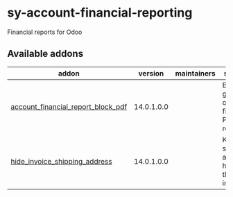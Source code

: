# sy-account-financial-reporting
Financial reports for Odoo

[//]: # (addons)

Available addons
----------------
addon | version | maintainers | summary
--- | --- | --- | ---
[account_financial_report_block_pdf](account_financial_report_block_pdf/) | 14.0.1.0.0 |  | Block the generation of financial PDF reports
[hide_invoice_shipping_address](hide_invoice_shipping_address/) | 14.0.1.0.0 |  | Keep the shipping address hidden on the invoice.

[//]: # (end addons)

